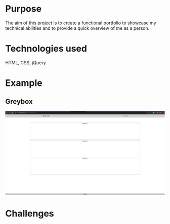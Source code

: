 # Purpose

The aim of this project is to create a functional portfolio to showcase my technical abilities and to provide a quick overview of me as a person.

# Technologies used

HTML, CSS, jQuery

# Example

## Greybox

![greybox layout](portfolio-greybox-tiny.png)

# Challenges
